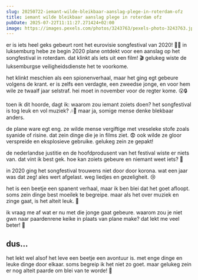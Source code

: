 ```yaml
---
slug: 20250722-iemant-wilde-bleikbaar-aanslag-plege-in-roterdam-ofz
title: iemant wilde bleikbaar aanslag plege in roterdam ofz
pubDate: 2025-07-22T11:11:27.271424+02:00
image: https://images.pexels.com/photos/3243763/pexels-photo-3243763.jpeg
---
```

er is iets heel geks gebeurt ront het eurovisie songfestival van 2020! 🕺🎤 in luksemburg hebe ze begin 2020 plane ontdekt voor een aanslag op het songfestival in roterdam. dat klinkt als iets uit een film! 🎬 gelukeg wiste de luksemburgse veiligheidsdienste het te voorkome.

het klinkt meschien als een spionenverhaal, maar het ging egt gebeure volgens de krant. er is zelfs een verdagte, een zweedse jonge, en voor hem wile ze twaalf jaar selstraf. hei moet in november voor de regter kome. 😮🔒

toen ik dit hoorde, dagt ik: waarom zou iemant zoiets doen? het songfestival is tog leuk en vol muziek? 🎶💃 maar ja, somige mense denke blekbaar anders.

de plane ware egt eng. ze wilde mense vergiftige met vreseleke stofe zoals syanide of risine. dat zein dinge die je in films ziet. 😨 ook wilde ze gloor verspreide en eksplosieve gebruike. gelukeg zein ze gepakt!

de nederlandse justitie en de hoofdprodusent van het festival wiste er niets van. dat vint ik best gek. hoe kan zoiets gebeure en niemant weet iets? 🤔

in 2020 ging het songfestival trouwens niet door door korona. wat een jaar was dat zeg! ales wert afgelast. weg liedjes en gezeligheit. 😢

het is een beetje een spanent verhaal, maar ik ben blei dat het goet afloopt. soms zein dinge best moeilek te begreipe. maar als het over muziek en zinge gaat, is het alteit leuk. 🎵

ik vraag me af wat er nu met die jonge gaat gebeure. waarom zou je niet gwn naar paardenrene keike in plaats van plane make? dat lekt me veel beter! 🐎

## dus...

het lekt wel alsof het leve een beetje een avontuur is. met enge dinge en leuke dinge door elkaar. soms begreip ik het niet zo goet. maar gelukeg zein er nog alteit paarde om blei van te worde! 🐴
